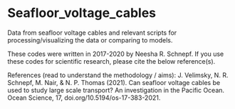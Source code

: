 # Seafloor_voltage_cables
Data from seafloor voltage cables and relevant scripts for processing/visualizing the data or comparing to models.

These codes were written in 2017-2020 by Neesha R. Schnepf. If you use these codes for scientific research, please cite the below reference(s).

References (read to understand the methodology / aims):
J. Velimsky, N. R. Schnepf, M. Nair, & N. P. Thomas (2021). Can seafloor voltage cables be used to study large scale transport? An investigation in the Pacific Ocean. Ocean Science, 17, doi.org/10.5194/os-17-383-2021.
